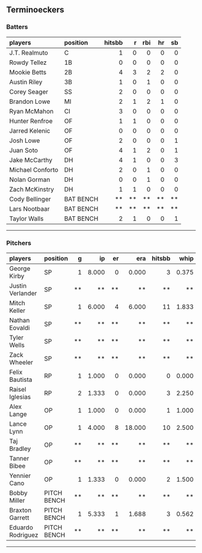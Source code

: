 ## Terminoeckers

### Batters

 
|players          |position  | hitsbb|  r| rbi| hr| sb| 
|:----------------|:---------|------:|--:|---:|--:|--:| 
|J.T. Realmuto    |C         |      1|  0|   0|  0|  0| 
|Rowdy Tellez     |1B        |      0|  0|   0|  0|  0| 
|Mookie Betts     |2B        |      4|  3|   2|  2|  0| 
|Austin Riley     |3B        |      1|  0|   1|  0|  0| 
|Corey Seager     |SS        |      2|  0|   0|  0|  0| 
|Brandon Lowe     |MI        |      2|  1|   2|  1|  0| 
|Ryan McMahon     |CI        |      3|  0|   0|  0|  0| 
|Hunter Renfroe   |OF        |      1|  1|   0|  0|  0| 
|Jarred Kelenic   |OF        |      0|  0|   0|  0|  0| 
|Josh Lowe        |OF        |      2|  0|   0|  0|  1| 
|Juan Soto        |OF        |      4|  1|   2|  0|  1| 
|Jake McCarthy    |DH        |      4|  1|   0|  0|  3| 
|Michael Conforto |DH        |      2|  0|   1|  0|  0| 
|Nolan Gorman     |DH        |      0|  0|   1|  0|  0| 
|Zach McKinstry   |DH        |      1|  1|   0|  0|  0| 
|Cody Bellinger   |BAT BENCH |     **| **|  **| **| **| 
|Lars Nootbaar    |BAT BENCH |     **| **|  **| **| **| 
|Taylor Walls     |BAT BENCH |      2|  1|   0|  0|  1| 

* * *

### Pitchers

 
|players           |position    |  g|    ip| er|    era| hitsbb|  whip| so|  w| sv| 
|:-----------------|:-----------|--:|-----:|--:|------:|------:|-----:|--:|--:|--:| 
|George Kirby      |SP          |  1| 8.000|  0|  0.000|      3| 0.375|  7|  0|  0| 
|Justin Verlander  |SP          | **|    **| **|     **|     **|    **| **| **| **| 
|Mitch Keller      |SP          |  1| 6.000|  4|  6.000|     11| 1.833|  8|  1|  0| 
|Nathan Eovaldi    |SP          | **|    **| **|     **|     **|    **| **| **| **| 
|Tyler Wells       |SP          | **|    **| **|     **|     **|    **| **| **| **| 
|Zack Wheeler      |SP          | **|    **| **|     **|     **|    **| **| **| **| 
|Felix Bautista    |RP          |  1| 1.000|  0|  0.000|      0| 0.000|  1|  0|  1| 
|Raisel Iglesias   |RP          |  2| 1.333|  0|  0.000|      3| 2.250|  1|  0|  1| 
|Alex Lange        |OP          |  1| 1.000|  0|  0.000|      1| 1.000|  2|  0|  1| 
|Lance Lynn        |OP          |  1| 4.000|  8| 18.000|     10| 2.500|  4|  0|  0| 
|Taj Bradley       |OP          | **|    **| **|     **|     **|    **| **| **| **| 
|Tanner Bibee      |OP          | **|    **| **|     **|     **|    **| **| **| **| 
|Yennier Cano      |OP          |  1| 1.333|  0|  0.000|      2| 1.500|  0|  0|  0| 
|Bobby Miller      |PITCH BENCH | **|    **| **|     **|     **|    **| **| **| **| 
|Braxton Garrett   |PITCH BENCH |  1| 5.333|  1|  1.688|      3| 0.562|  7|  0|  0| 
|Eduardo Rodriguez |PITCH BENCH | **|    **| **|     **|     **|    **| **| **| **| 


* * *


